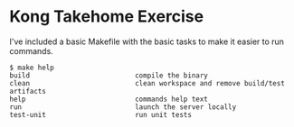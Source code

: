 # Kong Takehome Exercise

I've included a basic Makefile with the basic tasks to make it easier to run commands.

```
$ make help
build                          compile the binary
clean                          clean workspace and remove build/test artifacts
help                           commands help text
run                            launch the server locally
test-unit                      run unit tests
```
